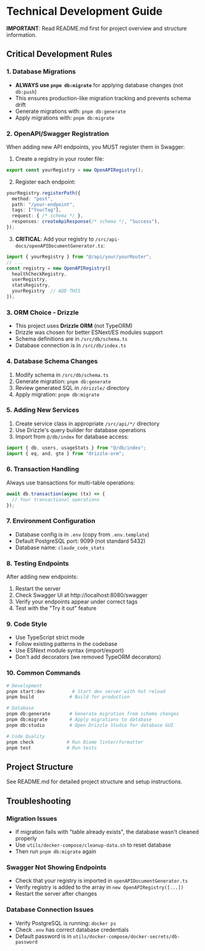 # Technical Development Guide

**IMPORTANT**: Read README.md first for project overview and structure information.

## Critical Development Rules

### 1. Database Migrations
- **ALWAYS use `pnpm db:migrate`** for applying database changes (not `db:push`)
- This ensures production-like migration tracking and prevents schema drift
- Generate migrations with: `pnpm db:generate`
- Apply migrations with: `pnpm db:migrate`

### 2. OpenAPI/Swagger Registration
When adding new API endpoints, you MUST register them in Swagger:

1. Create a registry in your router file:
```typescript
export const yourRegistry = new OpenAPIRegistry();
```

2. Register each endpoint:
```typescript
yourRegistry.registerPath({
  method: "post",
  path: "/your-endpoint",
  tags: ["YourTag"],
  request: { /* schema */ },
  responses: createApiResponse(/* schema */, "Success"),
});
```

3. **CRITICAL**: Add your registry to `/src/api-docs/openAPIDocumentGenerator.ts`:
```typescript
import { yourRegistry } from "@/api/your/yourRouter";
// ...
const registry = new OpenAPIRegistry([
  healthCheckRegistry, 
  userRegistry, 
  statsRegistry,
  yourRegistry  // ADD THIS
]);
```

### 3. ORM Choice - Drizzle
- This project uses **Drizzle ORM** (not TypeORM)
- Drizzle was chosen for better ESNext/ES modules support
- Schema definitions are in `/src/db/schema.ts`
- Database connection is in `/src/db/index.ts`

### 4. Database Schema Changes
1. Modify schema in `/src/db/schema.ts`
2. Generate migration: `pnpm db:generate`
3. Review generated SQL in `/drizzle/` directory
4. Apply migration: `pnpm db:migrate`

### 5. Adding New Services
1. Create service class in appropriate `/src/api/*/` directory
2. Use Drizzle's query builder for database operations
3. Import from `@/db/index` for database access:
```typescript
import { db, users, usageStats } from "@/db/index";
import { eq, and, gte } from "drizzle-orm";
```

### 6. Transaction Handling
Always use transactions for multi-table operations:
```typescript
await db.transaction(async (tx) => {
  // Your transactional operations
});
```

### 7. Environment Configuration
- Database config is in `.env` (copy from `.env.template`)
- Default PostgreSQL port: 9099 (not standard 5432)
- Database name: `claude_code_stats`

### 8. Testing Endpoints
After adding new endpoints:
1. Restart the server
2. Check Swagger UI at http://localhost:8080/swagger
3. Verify your endpoints appear under correct tags
4. Test with the "Try it out" feature

### 9. Code Style
- Use TypeScript strict mode
- Follow existing patterns in the codebase
- Use ESNext module syntax (import/export)
- Don't add decorators (we removed TypeORM decorators)

### 10. Common Commands
```bash
# Development
pnpm start:dev          # Start dev server with hot reload
pnpm build             # Build for production

# Database
pnpm db:generate       # Generate migration from schema changes
pnpm db:migrate        # Apply migrations to database
pnpm db:studio         # Open Drizzle Studio for database GUI

# Code Quality
pnpm check            # Run Biome linter/formatter
pnpm test             # Run tests
```

## Project Structure

See README.md for detailed project structure and setup instructions.

## Troubleshooting

### Migration Issues
- If migration fails with "table already exists", the database wasn't cleaned properly
- Use `utils/docker-compose/cleanup-data.sh` to reset database
- Then run `pnpm db:migrate` again

### Swagger Not Showing Endpoints
- Check that your registry is imported in `openAPIDocumentGenerator.ts`
- Verify registry is added to the array in `new OpenAPIRegistry([...])`
- Restart the server after changes

### Database Connection Issues
- Verify PostgreSQL is running: `docker ps`
- Check `.env` has correct database credentials
- Default password is in `utils/docker-compose/docker-secrets/db-password`